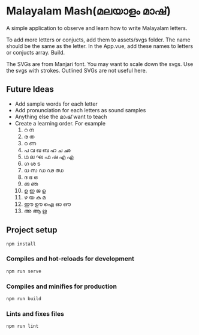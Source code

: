 # Malayalam Mash(മലയാളം മാഷ്)

A simple application to observe and learn how to write Malayalam letters.

To add more letters or conjucts, add them to assets/svgs folder. The name should be the same as the letter. In the App.vue, add these names to letters or conjucts array. Build.

The SVGs are from Manjari font. You may want to scale down the svgs. Use the svgs with strokes. Outlined SVGs are not useful here.


## Future Ideas

* Add sample words for each letter
* Add pronunciation for each letters as sound samples
* Anything else the മാഷ് want to teach
* Create a learning order. For example
    1. റ ന
    2. ര ത
    3. ഠ ണ
    4. പ വ ഖ ബ ഹ ച ഛ
    5. ഥ ല ഘ ഫ ഷ എ ഏ
    6. ഗ ശ ട
    7. ധ സ ഡ ഢ ഝ
    8. ദ ഭ ഒ
    9. ങ ഞ
    10. ഉ ഇ ജ ള
    10. ഴ യ ക മ
    11. ഈ ഊ ഐ ഓ ഔ
    12. അ ആ ഋ


## Project setup

```
npm install
```

### Compiles and hot-reloads for development

```
npm run serve
```

### Compiles and minifies for production

```
npm run build
```

### Lints and fixes files

```
npm run lint
```
